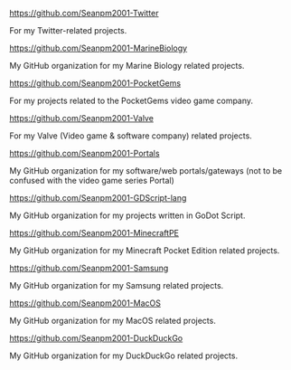 https://github.com/Seanpm2001-Twitter

For my Twitter-related projects.

https://github.com/Seanpm2001-MarineBiology

My GitHub organization for my Marine Biology related projects.

https://github.com/Seanpm2001-PocketGems

For my projects related to the PocketGems video game company.

https://github.com/Seanpm2001-Valve

For my Valve (Video game & software company) related projects.

https://github.com/Seanpm2001-Portals

My GitHub organization for my software/web portals/gateways (not to be confused with the video game series Portal)

https://github.com/Seanpm2001-GDScript-lang

My GitHub organization for my projects written in GoDot Script.

https://github.com/Seanpm2001-MinecraftPE

My GitHub organization for my Minecraft Pocket Edition related projects.

https://github.com/Seanpm2001-Samsung

My GitHub organization for my Samsung related projects.

https://github.com/Seanpm2001-MacOS

My GitHub organization for my MacOS related projects.

https://github.com/Seanpm2001-DuckDuckGo

My GitHub organization for my DuckDuckGo related projects.

